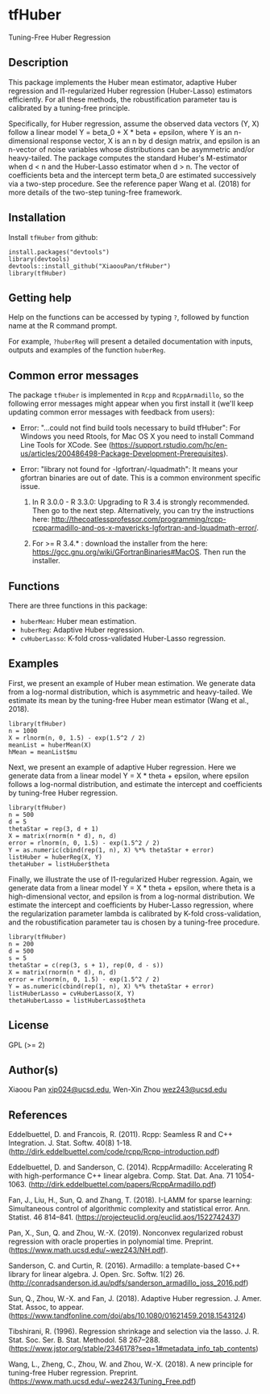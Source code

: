 # tfHuber

Tuning-Free Huber Regression

## Description

This package implements the Huber mean estimator, adaptive Huber regression and l1-regularized Huber regression (Huber-Lasso) estimators efficiently. For all these methods, the robustification parameter tau is calibrated by a tuning-free principle.

Specifically, for Huber regression, assume the observed data vectors (Y, X) follow a linear model Y = beta_0 + X * beta + epsilon, where Y is an n-dimensional response vector, X is an n by d design matrix, and epsilon is an n-vector of noise variables whose distributions can be asymmetric and/or heavy-tailed. The package computes the standard Huber's M-estimator when d < n and the Huber-Lasso estimator when d > n. The vector of coefficients beta and the intercept term beta_0 are estimated successively via a two-step procedure. See the reference paper Wang et al. (2018) for more details of the two-step tuning-free framework.

## Installation

Install `tfHuber` from github:

```{r gh-installation, eval = FALSE}
install.packages("devtools")
library(devtools)
devtools::install_github("XiaoouPan/tfHuber")
library(tfHuber)
```

## Getting help

Help on the functions can be accessed by typing `?`, followed by function name at the R command prompt. 

For example, `?huberReg` will present a detailed documentation with inputs, outputs and examples of the function `huberReg`.

## Common error messages

The package `tfHuber` is implemented in `Rcpp` and `RcppArmadillo`, so the following error messages might appear when you first install it (we'll keep updating common error messages with feedback from users):

* Error: "...could not find build tools necessary to build tfHuber": For Windows you need Rtools, for Mac OS X you need to install Command Line Tools for XCode. See (https://support.rstudio.com/hc/en-us/articles/200486498-Package-Development-Prerequisites). 

* Error: "library not found for -lgfortran/-lquadmath": It means your gfortran binaries are out of date. This is a common environment specific issue. 

    1. In R 3.0.0 - R 3.3.0: Upgrading to R 3.4 is strongly recommended. Then go to the next step. Alternatively, you can try the instructions here: http://thecoatlessprofessor.com/programming/rcpp-rcpparmadillo-and-os-x-mavericks-lgfortran-and-lquadmath-error/. 

    2. For >= R 3.4.* : download the installer from the here: https://gcc.gnu.org/wiki/GFortranBinaries#MacOS. Then run the installer.


## Functions

There are three functions in this package: 

* `huberMean`: Huber mean estimation. 
* `huberReg`: Adaptive Huber regression.
* `cvHuberLasso`: K-fold cross-validated Huber-Lasso regression.

## Examples 

First, we present an example of Huber mean estimation. We generate data from a log-normal distribution, which is asymmetric and heavy-tailed. We estimate its mean by the tuning-free Huber mean estimator (Wang et al., 2018).

```{r}
library(tfHuber)
n = 1000
X = rlnorm(n, 0, 1.5) - exp(1.5^2 / 2)
meanList = huberMean(X)
hMean = meanList$mu
```

Next, we present an example of adaptive Huber regression. Here we generate data from a linear model Y = X * theta + epsilon, where epsilon follows a log-normal distribution, and estimate the intercept and coefficients by tuning-free Huber regression.

```{r}
library(tfHuber)
n = 500
d = 5
thetaStar = rep(3, d + 1)
X = matrix(rnorm(n * d), n, d)
error = rlnorm(n, 0, 1.5) - exp(1.5^2 / 2)
Y = as.numeric(cbind(rep(1, n), X) %*% thetaStar + error)
listHuber = huberReg(X, Y)
thetaHuber = listHuber$theta
```

Finally, we illustrate the use of l1-regularized Huber regression. Again, we generate data from a linear model Y = X * theta + epsilon, where theta is a high-dimensional vector, and epsilon is from a log-normal distribution. We estimate the intercept and coefficients by Huber-Lasso regression, where the regularization parameter lambda is calibrated by K-fold cross-validation, and the robustification parameter tau is chosen by a tuning-free procedure.

```{r}
library(tfHuber)
n = 200
d = 500
s = 5
thetaStar = c(rep(3, s + 1), rep(0, d - s))
X = matrix(rnorm(n * d), n, d)
error = rlnorm(n, 0, 1.5) - exp(1.5^2 / 2)
Y = as.numeric(cbind(rep(1, n), X) %*% thetaStar + error)
listHuberLasso = cvHuberLasso(X, Y)
thetaHuberLasso = listHuberLasso$theta
```

## License

GPL (>= 2)

## Author(s)

Xiaoou Pan <xip024@ucsd.edu>, Wen-Xin Zhou <wez243@ucsd.edu> 

## References

Eddelbuettel, D. and Francois, R. (2011). Rcpp: Seamless R and C++ Integration. J. Stat. Softw. 40(8) 1-18. (http://dirk.eddelbuettel.com/code/rcpp/Rcpp-introduction.pdf)

Eddelbuettel, D. and Sanderson, C. (2014). RcppArmadillo: Accelerating R with high-performance C++ linear algebra. Comp. Stat. Dat. Ana. 71 1054-1063. (http://dirk.eddelbuettel.com/papers/RcppArmadillo.pdf)

Fan, J., Liu, H., Sun, Q. and Zhang, T. (2018). I-LAMM for sparse learning: Simultaneous control of algorithmic complexity and statistical error. Ann. Statist. 46 814–841. (https://projecteuclid.org/euclid.aos/1522742437)

Pan, X., Sun, Q. and Zhou, W.-X. (2019). Nonconvex regularized robust regression with oracle properties in polynomial time. Preprint. (https://www.math.ucsd.edu/~wez243/NH.pdf).

Sanderson, C. and Curtin, R. (2016). Armadillo: a template-based C++ library for linear algebra. J. Open. Src. Softw. 1(2) 26. (http://conradsanderson.id.au/pdfs/sanderson_armadillo_joss_2016.pdf)

Sun, Q., Zhou, W.-X. and Fan, J. (2018). Adaptive Huber regression. J. Amer. Stat. Assoc, to appear. (https://www.tandfonline.com/doi/abs/10.1080/01621459.2018.1543124)

Tibshirani, R. (1996). Regression shrinkage and selection via the lasso. J. R. Stat. Soc. Ser. B. Stat. Methodol. 58 267–288. (https://www.jstor.org/stable/2346178?seq=1#metadata_info_tab_contents)

Wang, L., Zheng, C., Zhou, W. and Zhou, W.-X. (2018). A new principle for tuning-free Huber regression. Preprint. (https://www.math.ucsd.edu/~wez243/Tuning_Free.pdf)
